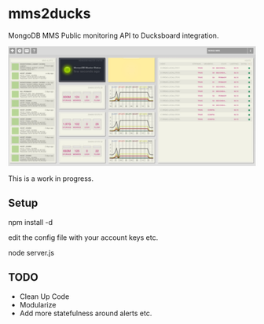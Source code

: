 # mms2ducks
MongoDB MMS Public monitoring API to Ducksboard integration.

![screenshot](https://raw.githubusercontent.com/derickson/mms2ducks/master/screen.jpg "mms2ducks screenshot")

This is a work in progress.


## Setup

npm install -d

edit the config file with your account keys etc.

node server.js

## TODO
* Clean Up Code
* Modularize
* Add more statefulness around alerts etc.
